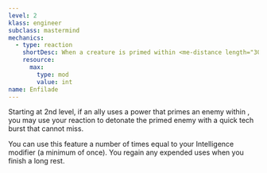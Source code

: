 ```yaml
---
level: 2
klass: engineer
subclass: mastermind
mechanics:
  - type: reaction
    shortDesc: When a creature is primed within <me-distance length="30" />, detonate it.
    resource:
      max:
        type: mod
        value: int
name: Enfilade
---
```

Starting at 2nd level, if an ally uses a power that primes an enemy within <me-distance length="30" />, you may use your reaction to detonate the primed enemy with a
quick tech burst that cannot miss.

You can use this feature a number of times equal to your Intelligence modifier (a minimum of once). You regain any
expended uses when you finish a long rest.
